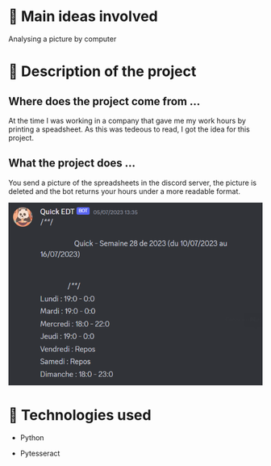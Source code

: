 # 💭 Main ideas involved

Analysing a picture by computer

# 📜 Description of the project

## Where does the project come from ...

At the time I was working in a company that gave me my work hours by printing a speadsheet. As this was tedeous to read, I got the idea for this project.

## What the project does ...

You send a picture of the spreadsheets in the discord server, the picture is deleted and the bot returns your hours under a more readable format.

![Result](Pictures/result.png)

# 💾 Technologies used

- Python

- Pytesseract